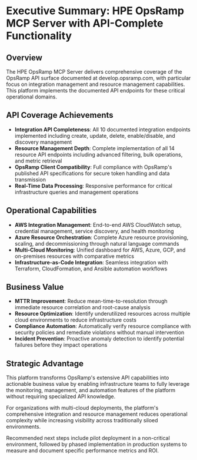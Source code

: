 # Executive Summary: HPE OpsRamp MCP Server with API-Complete Functionality

## Overview
The HPE OpsRamp MCP Server delivers comprehensive coverage of the OpsRamp API surface documented at develop.opsramp.com, with particular focus on integration management and resource management capabilities. This platform implements the documented API endpoints for these critical operational domains.

## API Coverage Achievements
- **Integration API Completeness**: All 10 documented integration endpoints implemented including create, update, delete, enable/disable, and discovery management
- **Resource Management Depth**: Complete implementation of all 14 resource API endpoints including advanced filtering, bulk operations, and metric retrieval
- **OpsRamp Client Compatibility**: Full compliance with OpsRamp's published API specifications for secure token handling and data transmission
- **Real-Time Data Processing**: Responsive performance for critical infrastructure queries and management operations

## Operational Capabilities
- **AWS Integration Management**: End-to-end AWS CloudWatch setup, credential management, service discovery, and health monitoring
- **Azure Resource Orchestration**: Complete Azure resource provisioning, scaling, and decommissioning through natural language commands
- **Multi-Cloud Monitoring**: Unified dashboard for AWS, Azure, GCP, and on-premises resources with comparative metrics
- **Infrastructure-as-Code Integration**: Seamless integration with Terraform, CloudFormation, and Ansible automation workflows

## Business Value
- **MTTR Improvement**: Reduce mean-time-to-resolution through immediate resource correlation and root-cause analysis
- **Resource Optimization**: Identify underutilized resources across multiple cloud environments to reduce infrastructure costs
- **Compliance Automation**: Automatically verify resource compliance with security policies and remediate violations without manual intervention
- **Incident Prevention**: Proactive anomaly detection to identify potential failures before they impact operations

## Strategic Advantage
This platform transforms OpsRamp's extensive API capabilities into actionable business value by enabling infrastructure teams to fully leverage the monitoring, management, and automation features of the platform without requiring specialized API knowledge.

For organizations with multi-cloud deployments, the platform's comprehensive integration and resource management reduces operational complexity while increasing visibility across traditionally siloed environments.

Recommended next steps include pilot deployment in a non-critical environment, followed by phased implementation in production systems to measure and document specific performance metrics and ROI. 